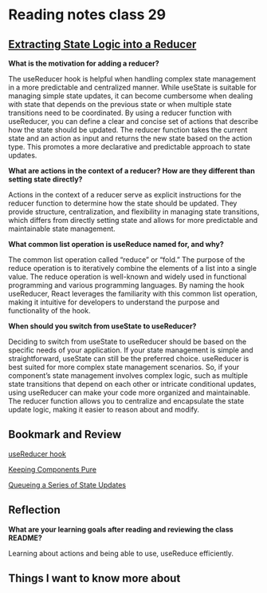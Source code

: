 # Reading notes class 29

## [Extracting State Logic into a Reducer](https://react.dev/learn/extracting-state-logic-into-a-reducer)

**What is the motivation for adding a reducer?**

The useReducer hook is helpful when handling complex state management in a more predictable and centralized manner. While useState is suitable for managing simple state updates, it can become cumbersome when dealing with state that depends on the previous state or when multiple state transitions need to be coordinated. By using a reducer function with useReducer, you can define a clear and concise set of actions that describe how the state should be updated. The reducer function takes the current state and an action as input and returns the new state based on the action type. This promotes a more declarative and predictable approach to state updates.

**What are actions in the context of a reducer? How are they different than setting state directly?**

Actions in the context of a reducer serve as explicit instructions for the reducer function to determine how the state should be updated. They provide structure, centralization, and flexibility in managing state transitions, which differs from directly setting state and allows for more predictable and maintainable state management.

**What common list operation is useReduce named for, and why?**

The common list operation called “reduce” or “fold.” The purpose of the reduce operation is to iteratively combine the elements of a list into a single value. The reduce operation is well-known and widely used in functional programming and various programming languages. By naming the hook useReducer, React leverages the familiarity with this common list operation, making it intuitive for developers to understand the purpose and functionality of the hook.

**When should you switch from useState to useReducer?**

Deciding to switch from useState to useReducer should be based on the specific needs of your application. If your state management is simple and straightforward, useState can still be the preferred choice. useReducer is best suited for more complex state management scenarios. So, if your component’s state management involves complex logic, such as multiple state transitions that depend on each other or intricate conditional updates, using useReducer can make your code more organized and maintainable. The reducer function allows you to centralize and encapsulate the state update logic, making it easier to reason about and modify.

## Bookmark and Review

[useReducer hook](https://react.dev/reference/react/useReducer)

[Keeping Components Pure](https://react.dev/learn/keeping-components-pure)

[Queueing a Series of State Updates](https://react.dev/learn/queueing-a-series-of-state-updates)

## Reflection

**What are your learning goals after reading and reviewing the class README?**

Learning about actions and being able to use, useReduce efficiently.

## Things I want to know more about
